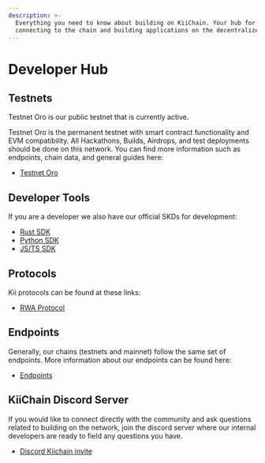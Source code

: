 ```yaml
---
description: >-
  Everything you need to know about building on KiiChain. Your hub for
  connecting to the chain and building applications on the decentralized web.
---
```


# Developer Hub

## **Testnets**

Testnet Oro is our public testnet that is currently active.

Testnet Oro is the permanent testnet with smart contract functionality and EVM compatibility. All Hackathons, Builds, Airdrops, and test deployments should be done on this network. You can find more information such as endpoints, chain data, and general guides here:

* [Testnet Oro](testnet-oro.md)

## Developer Tools

If you are a developer we also have our official SKDs for development:

* [Rust SDK](developer-tools/rust-sdk.md)
* [Python SDK](broken-reference)
* [JS/TS SDK](developer-tools/js-ts-sdk/)

## Protocols

Kii protocols can be found at these links:

* [RWA Protocol](developer-tools/rwa-protocol.md)

## Endpoints

Generally, our chains (testnets and mainnet) follow the same set of endpoints. More information about our endpoints can be found here:

* [Endpoints](broken-reference)

## **KiiChain Discord Server**

If you would like to connect directly with the community and ask questions related to building on the network, join the discord server where our internal developers are ready to field any questions you have.

* [Discord Kiichain invite](https://discord.com/invite/fUcfeYYtVF)
